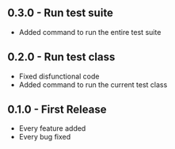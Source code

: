 ## 0.3.0 - Run test suite
* Added command to run the entire test suite

## 0.2.0 - Run test class
* Fixed disfunctional code
* Added command to run the current test class

## 0.1.0 - First Release
* Every feature added
* Every bug fixed
